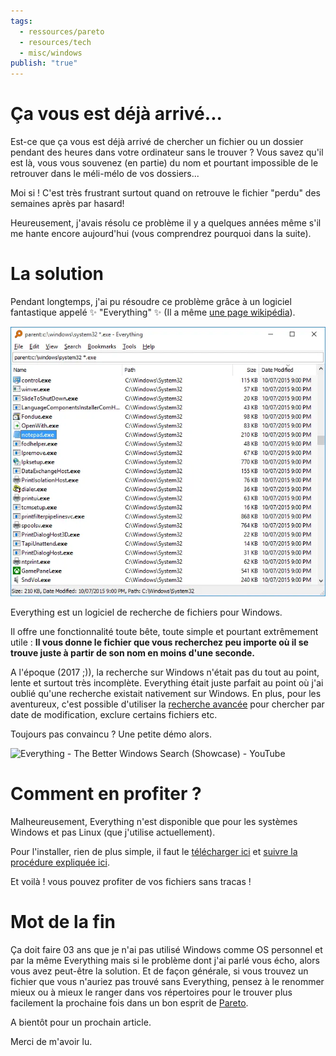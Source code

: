 ```yaml
---
tags:
  - ressources/pareto
  - resources/tech
  - misc/windows
publish: "true"
---
```


# Ça vous est déjà arrivé...


Est-ce que ça vous est déjà arrivé de chercher un fichier ou un dossier pendant des heures dans votre ordinateur sans le trouver ? Vous savez qu'il est là, vous vous souvenez (en partie) du nom et pourtant impossible de le retrouver dans le méli-mélo de vos dossiers...

Moi si ! C'est très frustrant surtout quand on retrouve le fichier "perdu" des semaines après par hasard!

Heureusement, j'avais résolu ce problème il y a quelques années même s'il me hante encore aujourd'hui (vous comprendrez pourquoi dans la suite).

# La solution 

Pendant longtemps, j'ai pu résoudre ce problème grâce à un logiciel fantastique appelé ✨ "Everything" ✨ (Il a même [une page wikipédia](https://en.wikipedia.org/wiki/Everything_(software))).

![](assets/everything_illustration.png)

Everything est un logiciel de recherche de fichiers pour Windows. 

Il offre une fonctionnalité toute bête, toute simple et pourtant extrêmement utile : **Il vous donne le fichier que vous recherchez peu importe où il se trouve juste à partir de son nom en moins d'une seconde.**

A l'époque (2017 ;)), la recherche sur Windows n'était pas du tout au point, lente et surtout très incomplète. Everything était juste parfait au point où j'ai oublié qu'une recherche existait nativement sur Windows. En plus, pour les aventureux, c'est possible d'utiliser la [recherche avancée](https://www.voidtools.com/en-us/support/everything/searching/#advanced_search) pour chercher par date de modification, exclure certains fichiers etc.

Toujours pas convaincu ? Une petite démo alors.

![Everything - The Better Windows Search (Showcase) - YouTube](https://www.youtube.com/watch?v=GVtQGyjzgS4)


# Comment en profiter ?

Malheureusement, Everything n'est disponible que pour les systèmes Windows et pas Linux (que j'utilise actuellement).

Pour l'installer, rien de plus simple, il faut le [télécharger ici](https://www.voidtools.com/en-us/downloads/) et [suivre la procédure expliquée ici](https://www.voidtools.com/en-us/support/everything/installing_everything/).

Et voilà ! vous pouvez profiter de vos fichiers sans tracas !


# Mot de la fin

Ça doit faire 03 ans que je n'ai pas utilisé Windows comme OS personnel et par la même Everything mais si le problème dont j'ai parlé vous écho, alors vous avez peut-être la solution. Et de façon générale, si vous trouvez un fichier que vous n'auriez pas trouvé sans Everything, pensez à le renommer mieux ou à mieux le ranger dans vos répertoires pour le trouver plus facilement la prochaine fois dans un bon esprit de [Pareto](Pareto.md).

A bientôt pour un prochain article.

Merci de m'avoir lu.
